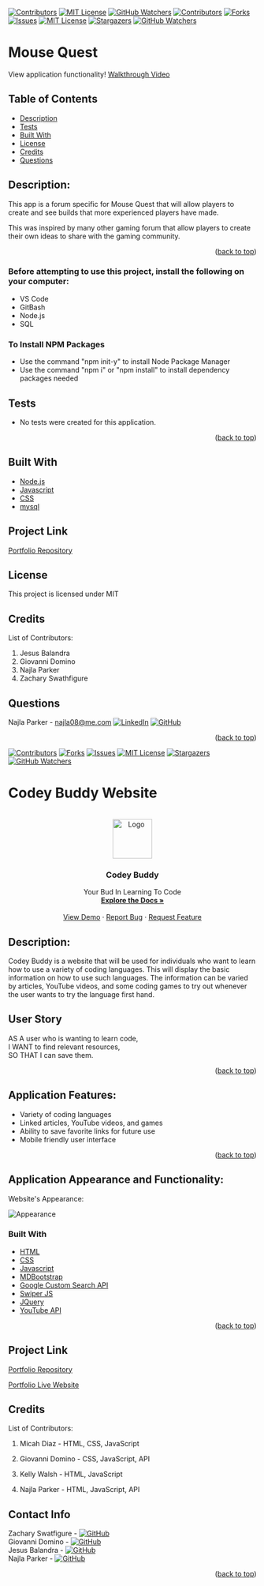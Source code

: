 [![Contributors][contributors-shield]][contributors-url]
[![MIT License][license-shield]][license-url]
[![GitHub Watchers][github-watchers]][github-watchers-url]
[![Contributors][contributors-shield]][contributors-url]
[![Forks][forks-shield]][forks-url]
[![Issues][issues-shield]][issues-url]
[![MIT License][license-shield]][license-url]
[![Stargazers][stars-shield]][stars-url]
[![GitHub Watchers][github-watchers]][github-watchers-url]

# Mouse Quest
<div>
   <p>
    View application functionality! <a href="https://drive.google.com/file/d/1AoVxjgJZOerT6PMPznnZhCL7lWKMzciY/view"> Walkthrough Video</a>
  </p>
</div>

## Table of Contents
* [Description](#description)
* [Tests](#tests)
* [Built With](#built-with)
* [License](#license)
* [Credits](#credits)
* [Questions](#questions)

## Description:
This app is a forum specific for Mouse Quest that will allow players to create and see builds that more experienced players have made. 

This was inspired by many other gaming forum that allow players to create their own ideas to share with the gaming community.
<p align="right">(<a href="#top">back to top</a>)</p>

### Before attempting to use this project, install the following on your computer:
* VS Code
* GitBash
* Node.js
* SQL

### To Install NPM Packages
* Use the command "npm init-y" to install Node Package Manager
* Use the command "npm i" or "npm install" to install dependency packages needed

## Tests
* No tests were created for this application.

<p align="right">(<a href="#top">back to top</a>)</p>

## Built With
- [Node.js](https://nodejs.org/en/)
- [Javascript](https://www.javascript.com)
- [CSS](https://en.wikipedia.org/wiki/CSS)
- [mysql](https://www.mysql.com/)

## Project Link

[Portfolio Repository](https://github.com/nparker80/MouseQuest)

## License 
This project is licensed under MIT

## Credits

List of Contributors:

1. Jesus Balandra 
2. Giovanni Domino
3. Najla Parker
4. Zachary Swathfigure

## Questions

Najla Parker - najla08@me.com [![LinkedIn][linkedin-shield]][linkedin-url-naj] [![GitHub][github-shield]][github-url-naj]

<p align="right">(<a href="#top">back to top</a>)</p>

<!-- MARKDOWN LINKS & IMAGES -->
<!-- https://www.markdownguide.org/basic-syntax/#reference-style-links -->

[contributors-shield]: https://img.shields.io/github/contributors/nparker80/readme-generator.svg?style=for-the-badge
[contributors-url]: https://github.com/nparker80/readme-generator/graphs/contributors
[license-shield]: https://img.shields.io/github/license/nparker80/readme-generator
[license-url]: https://github.com/nparker80/readme-generator/blob/main/LICENSE
[linkedin-shield]: https://img.shields.io/badge/-LinkedIn-black.svg?style=for-the-badge&logo=linkedin&colorB=555
[linkedin-url-naj]: https://www.linkedin.com/in/najlaparker/
[github-shield]: https://img.shields.io/badge/-Github-blueviolet.svg?style=for-the-badge&logo=Github&colorB=555
[github-url-naj]: https://github.com/nparker80
[github-shield]: https://img.shields.io/badge/-Github-blueviolet.svg?style=for-the-badge&logo=Github&colorB=555
[github-url-Zach]: https://github.com/ZacharyJSwatfigure
[github-shield]: https://img.shields.io/badge/-Github-blueviolet.svg?style=for-the-badge&logo=Github&colorB=555
[github-url-Jesus]: https://github.com/OddTK
[github-shield]: https://img.shields.io/badge/-Github-blueviolet.svg?style=for-the-badge&logo=Github&colorB=555
[github-url-Gio]: https://github.com/GiovanniDomino
[github-shield]: https://img.shields.io/badge/-Github-blueviolet.svg?style=for-the-badge&logo=Github&colorB=555
[github-url-Jesus]: https://github.com/OddTK
[github-url-giovanni]: https://github.com/GiovanniDomino
[github-url-zach]: https://github.com/ZacharyJSwatfigure
[github-url-naj]: https://github.com/nparker80
[github-watchers]: https://img.shields.io/github/watchers/nparker80/MouseQuest?style=social
[github-watchers-url]: https://github.com/nparker80/MouseQuest/watchers

[![Contributors][contributors-shield]][contributors-url]
[![Forks][forks-shield]][forks-url]
[![Issues][issues-shield]][issues-url]
[![MIT License][license-shield]][license-url]
[![Stargazers][stars-shield]][stars-url]
[![GitHub Watchers][github-watchers]][github-watchers-url]

# Codey Buddy Website

<!-- PROJECT LOGO -->
<br />
<div align="center">
  <a href="https://github.com/micsdz/codey-buddy">
    <img src="Assets/Images/codeybuddy.jpg" alt="Logo" width="80" height="80">
  </a>

<h3 align="center">Codey Buddy</h3>

  <p align="center">
    Your Bud In Learning To Code
    <br />
    <a href="https://github.com/micsdz/codey-buddy"><strong>Explore the Docs »</strong></a>
    <br />
    <br />
    <a href="https://micsdz.github.io/codey-buddy/">View Demo</a>
    ·
    <a href="https://github.com/micsdz/codey-buddy/issues">Report Bug</a>
    ·
    <a href="https://github.com/micsdz/codey-buddy/issues">Request Feature</a>
  </p>
</div>

## Description:

Codey Buddy is a website that will be used for individuals
who want to learn how to use a variety of coding languages. This will
display the basic information on how to use such languages. The information can
be varied by articles, YouTube videos, and some coding games to try out
whenever the user wants to try the language first hand.

## User Story

AS A user who is wanting to learn code,
<br>
I WANT to find relevant resources,
<br>
SO THAT I can save them.

<p align="right">(<a href="#top">back to top</a>)</p>

## Application Features:

- Variety of coding languages
- Linked articles, YouTube videos, and games 
- Ability to save favorite links for future use
- Mobile friendly user interface

<p align="right">(<a href="#top">back to top</a>)</p>

## Application Appearance and Functionality:

Website's Appearance:

![Appearance](Assets/gif/codeybuddy.gif)

### Built With

- [HTML](https://en.wikipedia.org/wiki/HTML)
- [CSS](https://developer.mozilla.org/en-US/docs/Learn/CSS/First_steps/What_is_CSS)
- [Javascript](https://www.javascript.com)
- [MDBootstrap](https://mdbootstrap.com/)
- [Google Custom Search API](https://developers.google.com/custom-search/v1/overview)
- [Swiper JS](https://swiperjs.com/)
- [JQuery](https://jquery.com/)
- [YouTube API](https://developers.google.com/youtube/v3/)

<p align="right">(<a href="#top">back to top</a>)</p>

## Project Link

[Portfolio Repository](https://github.com/micsdz/codey-buddy)

[Portfolio Live Website](https://micsdz.github.io/codey-buddy/)

## Credits

List of Contributors:

1. Micah Diaz - HTML, CSS, JavaScript

2. Giovanni Domino - CSS, JavaScript, API

3. Kelly Walsh - HTML, JavaScript

4. Najla Parker - HTML, JavaScript, API

## Contact Info

Zachary Swatfigure - [![GitHub][github-shield]][github-url-Zach] </br>
Giovanni Domino - [![GitHub][github-shield]][github-url-giovanni] </br>
Jesus Balandra - [![GitHub][github-shield]][github-url-Jesus] </br>
Najla Parker - [![GitHub][github-shield]][github-url-naj]

<p align="right">(<a href="#top">back to top</a>)</p>

<!-- MARKDOWN LINKS & IMAGES -->
<!-- https://www.markdownguide.org/basic-syntax/#reference-style-links -->

[contributors-shield]: https://img.shields.io/github/contributors/nparker80/MouseQuest.svg?style=for-the-badge
[contributors-url]: https://github.com/nparker80/MouseQuest/graphs/contributors
[forks-shield]: https://img.shields.io/github/forks/micsdz/codey-buddy.svg?style=for-the-badge
[forks-url]: https://github.com/micsdz/codey-buddy/network/members
[stars-shield]: https://img.shields.io/github/stars/micsdz/codey-buddy?style=social
[stars-url]: https://github.com/micsdz/codey-buddy/stargazers
[issues-shield]: https://img.shields.io/github/issues/micsdz/codey-buddy.svg?style=for-the-badge
[issues-url]: https://github.com/micsdz/codey-buddy/issues
[license-shield]: https://img.shields.io/github/license/micsdz/codey-buddy.svg?style=for-the-badge
[license-url]: https://github.com/nparker80/MouseQuest/blob/master/LICENSE.txt
[github-shield]: https://img.shields.io/badge/-Github-blueviolet.svg?style=for-the-badge&logo=Github&colorB=555
[github-url-Zach]: https://github.com/ZacharyJSwatfigure
[github-url-giovanni]: https://github.com/GiovanniDomino
[github-url-Jesus]: https://github.com/OddTK
[github-url-naj]: https://github.com/nparker80
[github-watchers]: https://img.shields.io/github/watchers/micsdz/codey-buddy?style=social
[github-watchers-url]: https://github.com/micsdz/codey-buddy/watchers
